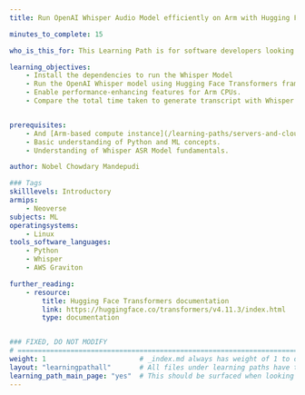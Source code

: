 ```yaml
---
title: Run OpenAI Whisper Audio Model efficiently on Arm with Hugging Face Transformers

minutes_to_complete: 15

who_is_this_for: This Learning Path is for software developers looking to run the Whisper automatic speech recognition (ASR) model efficiently. You will use an Arm-based Neoverse CPU to run and build speech transcription based applications.

learning_objectives:
    - Install the dependencies to run the Whisper Model
    - Run the OpenAI Whisper model using Hugging Face Transformers framework.
    - Enable performance-enhancing features for Arm CPUs.
    - Compare the total time taken to generate transcript with Whisper.


prerequisites:
    - And [Arm-based compute instance](/learning-paths/servers-and-cloud-computing/intro/) with 32 cores, 8GB of RAM, and 32GB disk space running Ubuntu.
    - Basic understanding of Python and ML concepts.
    - Understanding of Whisper ASR Model fundamentals.

author: Nobel Chowdary Mandepudi

### Tags
skilllevels: Introductory
armips:
    - Neoverse
subjects: ML
operatingsystems:
    - Linux
tools_software_languages:
    - Python
    - Whisper
    - AWS Graviton

further_reading:
    - resource:
        title: Hugging Face Transformers documentation
        link: https://huggingface.co/transformers/v4.11.3/index.html
        type: documentation


### FIXED, DO NOT MODIFY
# ================================================================================
weight: 1                       # _index.md always has weight of 1 to order correctly
layout: "learningpathall"       # All files under learning paths have this same wrapper
learning_path_main_page: "yes"  # This should be surfaced when looking for related content. Only set for _index.md of learning path content.
---
```

